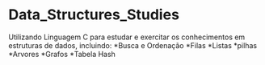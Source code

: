 # Data_Structures_Studies

Utilizando Linguagem C para estudar e exercitar os conhecimentos em estruturas de dados, incluindo:
*Busca e Ordenação
*Filas
*Listas
*pilhas
*Arvores
*Grafos
*Tabela Hash

